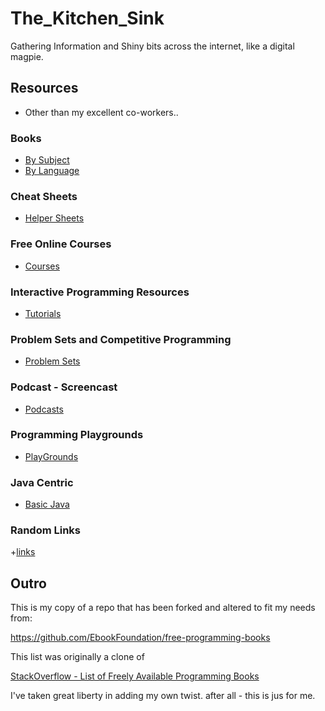 # The_Kitchen_Sink 
Gathering Information and Shiny bits across the internet,  like a digital magpie.

## Resources
+ Other than my excellent co-workers..

### Books

+ [By Subject](DOCs/Books.md)
+ [By Language](DOCs/books_lang.md)


### Cheat Sheets

+ [Helper Sheets](DOCs/CheatSheet.md)

### Free Online Courses
+ [Courses](DOCs/Courses.md)

### Interactive Programming Resources

+ [Tutorials](DOCs/tutorial.md)

### Problem Sets and Competitive Programming

+ [Problem Sets](DOCs/Competitive_Programming.md)

### Podcast - Screencast
+ [Podcasts](DOCs/casts.md)

### Programming Playgrounds

+ [PlayGrounds](DOCs/sandbox.md)
### Java Centric
+ [Basic Java](DOCs/Java.md)
### Random Links
+[links](DOCs/link.md)


## Outro
This is my copy of a repo that has been forked and altered to fit my needs 
from:

https://github.com/EbookFoundation/free-programming-books


This list was originally a clone of


[StackOverflow - List of Freely Available Programming Books](https://web.archive.org/web/20140606191453/http://stackoverflow.com/questions/194812/list-of-freely-available-programming-books/392926) 


I've taken great liberty in adding my own twist.  after all - this is jus for me.
